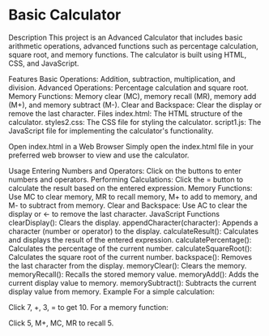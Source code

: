 # Basic Calculator
Description
This project is an Advanced Calculator that includes basic arithmetic operations, advanced functions such as percentage calculation, square root, and memory functions. The calculator is built using HTML, CSS, and JavaScript.

Features
Basic Operations: Addition, subtraction, multiplication, and division.
Advanced Operations: Percentage calculation and square root.
Memory Functions: Memory clear (MC), memory recall (MR), memory add (M+), and memory subtract (M-).
Clear and Backspace: Clear the display or remove the last character.
Files
index.html: The HTML structure of the calculator.
styles2.css: The CSS file for styling the calculator.
script1.js: The JavaScript file for implementing the calculator's functionality.

Open index.html in a Web Browser Simply open the index.html file in your preferred web browser to view and use the calculator.

Usage
Entering Numbers and Operators: Click on the buttons to enter numbers and operators.
Performing Calculations: Click the = button to calculate the result based on the entered expression.
Memory Functions: Use MC to clear memory, MR to recall memory, M+ to add to memory, and M- to subtract from memory.
Clear and Backspace: Use AC to clear the display or ← to remove the last character.
JavaScript Functions
clearDisplay(): Clears the display.
appendCharacter(character): Appends a character (number or operator) to the display.
calculateResult(): Calculates and displays the result of the entered expression.
calculatePercentage(): Calculates the percentage of the current number.
calculateSquareRoot(): Calculates the square root of the current number.
backspace(): Removes the last character from the display.
memoryClear(): Clears the memory.
memoryRecall(): Recalls the stored memory value.
memoryAdd(): Adds the current display value to memory.
memorySubtract(): Subtracts the current display value from memory.
Example
For a simple calculation:

Click 7, +, 3, = to get 10.
For a memory function:

Click 5, M+, MC, MR to recall 5.
